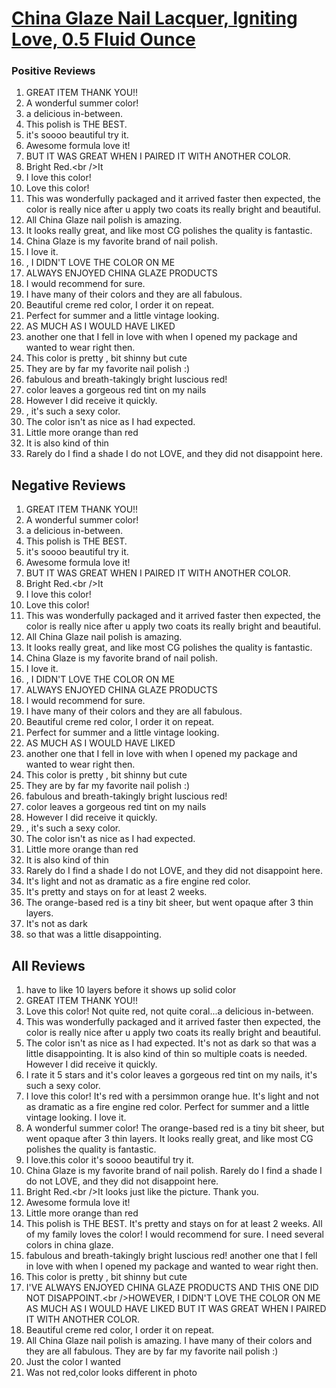 # [China Glaze Nail Lacquer, Igniting Love, 0.5 Fluid Ounce](https://products.checkmycream.com/products/China-Glaze-Nail-Lacquer-Igniting-Love-0.5-Fluid-Ounce.html)

### Positive Reviews

<ol>
      <li>GREAT ITEM THANK YOU!!</li>
      <li>A wonderful summer color!</li>
      <li>a delicious in-between.</li>
      <li>This polish is THE BEST.</li>
      <li>it&#x27;s soooo beautiful try it.</li>
      <li>Awesome formula love it!</li>
      <li>BUT IT WAS  GREAT WHEN I PAIRED IT WITH ANOTHER COLOR.</li>
      <li>Bright Red.&lt;br /&gt;It</li>
      <li>I love this color!</li>
      <li>Love this color!</li>
      <li>This was wonderfully packaged and it arrived faster then expected, the color is really nice after u apply two coats its really bright and beautiful.</li>
      <li>All China Glaze nail polish is amazing.</li>
      <li>It looks really great, and like most CG polishes the quality is fantastic.</li>
      <li>China Glaze is my favorite brand of nail polish.  </li>
      <li>I love it.</li>
      <li>, I DIDN&#x27;T LOVE THE COLOR ON ME</li>
      <li>ALWAYS ENJOYED CHINA GLAZE PRODUCTS</li>
      <li>I would recommend for sure.</li>
      <li>I have many of their colors and they are all fabulous.</li>
      <li>Beautiful creme red color, I order it on repeat.</li>
      <li>Perfect for summer and a little vintage looking.</li>
      <li>AS MUCH AS I WOULD HAVE LIKED</li>
      <li>another one that I fell in love with when I opened my package and wanted to wear right then.</li>
      <li>This color is pretty , bit shinny but cute</li>
      <li>They are by far my favorite nail polish :)</li>
      <li>fabulous and breath-takingly bright luscious red!</li>
      <li>color leaves a gorgeous red tint on my nails</li>
      <li>However I did receive it quickly.</li>
      <li>, it&#x27;s such a sexy color.</li>
      <li>The color isn&#x27;t as nice as I had expected.</li>
      <li>Little more orange than red</li>
      <li>It is also kind of thin</li>
      <li>Rarely do I find a shade I do not LOVE, and they did not disappoint here.</li>
</ol>


<h2>Negative Reviews</h2>
<ol>
<li> GREAT ITEM THANK YOU!!</li>
<li> A wonderful summer color!</li>
<li> a delicious in-between.</li>
<li> This polish is THE BEST.</li>
<li> it&#x27;s soooo beautiful try it.</li>
<li> Awesome formula love it!</li>
<li> BUT IT WAS  GREAT WHEN I PAIRED IT WITH ANOTHER COLOR.</li>
<li> Bright Red.&lt;br /&gt;It</li>
<li> I love this color!</li>
<li> Love this color!</li>
<li> This was wonderfully packaged and it arrived faster then expected, the color is really nice after u apply two coats its really bright and beautiful.</li>
<li> All China Glaze nail polish is amazing.</li>
<li> It looks really great, and like most CG polishes the quality is fantastic.</li>
<li> China Glaze is my favorite brand of nail polish.  </li>
<li> I love it.</li>
<li> , I DIDN&#x27;T LOVE THE COLOR ON ME</li>
<li> ALWAYS ENJOYED CHINA GLAZE PRODUCTS</li>
<li> I would recommend for sure.</li>
<li> I have many of their colors and they are all fabulous.</li>
<li> Beautiful creme red color, I order it on repeat.</li>
<li> Perfect for summer and a little vintage looking.</li>
<li> AS MUCH AS I WOULD HAVE LIKED</li>
<li> another one that I fell in love with when I opened my package and wanted to wear right then.</li>
<li> This color is pretty , bit shinny but cute</li>
<li> They are by far my favorite nail polish :)</li>
<li> fabulous and breath-takingly bright luscious red!</li>
<li> color leaves a gorgeous red tint on my nails</li>
<li> However I did receive it quickly.</li>
<li> , it&#x27;s such a sexy color.</li>
<li> The color isn&#x27;t as nice as I had expected.</li>
<li> Little more orange than red</li>
<li> It is also kind of thin</li>
<li> Rarely do I find a shade I do not LOVE, and they did not disappoint here.</li>
<li> It&#x27;s light and not as dramatic as a fire engine red color.</li>
<li> It&#x27;s pretty and stays on for at least 2 weeks.</li>
<li> The orange-based red is a tiny bit sheer, but went opaque after 3 thin layers.</li>
<li> It&#x27;s not as dark</li>
<li> so that was a little disappointing.</li>
</ol>

<h2>All Reviews</h2>

<ol>
    <li> have to like 10 layers before it shows up solid color</li>
    <li> GREAT ITEM THANK YOU!!</li>
    <li> Love this color! Not quite red, not quite coral...a delicious in-between.</li>
    <li> This was wonderfully packaged and it arrived faster then expected, the color is really nice after u apply two coats its really bright and beautiful.</li>
    <li> The color isn&#x27;t as nice as I had expected. It&#x27;s not as dark so that was a little disappointing. It is also kind of thin so multiple coats is needed. However I did receive it quickly.</li>
    <li> I rate it 5 stars and it&#x27;s color leaves a gorgeous red tint on my nails, it&#x27;s such a sexy color.</li>
    <li> I love this color! It&#x27;s red with a persimmon orange hue. It&#x27;s light and not as dramatic as a fire engine red color. Perfect for summer and a little vintage looking. I love it.</li>
    <li> A wonderful summer color! The orange-based red is a tiny bit sheer, but went opaque after 3 thin layers. It looks really great, and like most CG polishes the quality is fantastic.</li>
    <li> I love.this color it&#x27;s soooo beautiful try it.</li>
    <li> China Glaze is my favorite brand of nail polish.  Rarely do I find a shade I do not LOVE, and they did not disappoint here.</li>
    <li> Bright Red.&lt;br /&gt;It looks just like the picture. Thank you.</li>
    <li> Awesome formula love it!</li>
    <li> Little more orange than red</li>
    <li> This polish is THE BEST. It&#x27;s pretty and stays on for at least 2 weeks. All of my family loves the color! I would recommend for sure. I need several colors in china glaze.</li>
    <li> fabulous and breath-takingly bright luscious red! another one that I fell in love with when I opened my package and wanted to wear right then.</li>
    <li> This color is pretty , bit shinny but cute</li>
    <li> I&#x27;VE ALWAYS ENJOYED CHINA GLAZE PRODUCTS AND THIS ONE DID NOT DISAPPOINT.&lt;br /&gt;HOWEVER, I DIDN&#x27;T LOVE THE COLOR ON ME AS MUCH AS I WOULD HAVE LIKED BUT IT WAS  GREAT WHEN I PAIRED IT WITH ANOTHER COLOR.</li>
    <li> Beautiful creme red color, I order it on repeat.</li>
    <li> All China Glaze nail polish is amazing. I have many of their colors and they are all fabulous. They are by far my favorite nail polish :)</li>
    <li> Just the color I wanted</li>
    <li> Was not red,color looks different in photo</li>
</ol>




